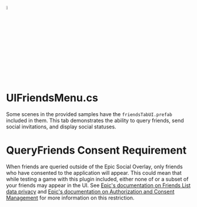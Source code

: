 <a href="/README.md"><img src="/com.playeveryware.eos/Documentation~/images/PlayEveryWareLogo.gif" alt="README.md" width="5%"/></a>

# UIFriendsMenu.cs

Some scenes in the provided samples have the `friendsTabUI.prefab` included in them. This tab demonstrates the ability to query friends, send social invitations, and display social statuses.

# QueryFriends Consent Requirement

When friends are queried outside of the Epic Social Overlay, only friends who have consented to the application will appear. This could mean that while testing a game with this plugin included, either none of or a subset of your friends may appear in the UI. See [Epic's documentation on Friends List data privacy](https://dev.epicgames.com/docs/epic-account-services/eos-data-privacy-visibility#friends-list) and [Epic's documentation on Authorization and Consent Management](https://dev.epicgames.com/docs/epic-account-services/consent-management) for more information on this restriction.